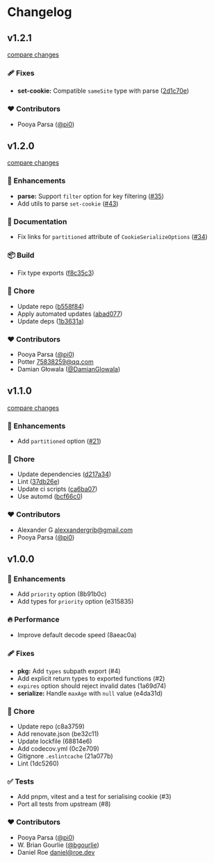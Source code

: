 # Changelog


## v1.2.1

[compare changes](https://github.com/unjs/cookie-es/compare/v1.2.0...v1.2.1)

### 🩹 Fixes

- **set-cookie:** Compatible `sameSite` type with parse ([2d1c70e](https://github.com/unjs/cookie-es/commit/2d1c70e))

### ❤️ Contributors

- Pooya Parsa ([@pi0](http://github.com/pi0))

## v1.2.0

[compare changes](https://github.com/unjs/cookie-es/compare/v1.1.0...v1.2.0)

### 🚀 Enhancements

- **parse:** Support `filter` option for key filtering ([#35](https://github.com/unjs/cookie-es/pull/35))
- Add utils to parse `set-cookie` ([#43](https://github.com/unjs/cookie-es/pull/43))

### 📖 Documentation

- Fix links for `partitioned` attribute of `CookieSerializeOptions` ([#34](https://github.com/unjs/cookie-es/pull/34))

### 📦 Build

- Fix type exports ([f8c35c3](https://github.com/unjs/cookie-es/commit/f8c35c3))

### 🏡 Chore

- Update repo ([b558f84](https://github.com/unjs/cookie-es/commit/b558f84))
- Apply automated updates ([abad077](https://github.com/unjs/cookie-es/commit/abad077))
- Update deps ([1b3631a](https://github.com/unjs/cookie-es/commit/1b3631a))

### ❤️ Contributors

- Pooya Parsa ([@pi0](http://github.com/pi0))
- Potter <75838259@qq.com>
- Damian Głowala ([@DamianGlowala](http://github.com/DamianGlowala))

## v1.1.0

[compare changes](https://github.com/unjs/cookie-es/compare/v1.0.0...v1.1.0)

### 🚀 Enhancements

- Add `partitioned` option ([#21](https://github.com/unjs/cookie-es/pull/21))

### 🏡 Chore

- Update dependencies ([d217a34](https://github.com/unjs/cookie-es/commit/d217a34))
- Lint ([37db26e](https://github.com/unjs/cookie-es/commit/37db26e))
- Update ci scripts ([ca6ba07](https://github.com/unjs/cookie-es/commit/ca6ba07))
- Use automd ([bcf66c0](https://github.com/unjs/cookie-es/commit/bcf66c0))

### ❤️ Contributors

- Alexander G <alexxandergrib@gmail.com>
- Pooya Parsa ([@pi0](http://github.com/pi0))

## v1.0.0


### 🚀 Enhancements

  - Add `priority` option (8b91b0c)
  - Add types for `priority` option (e315835)

### 🔥 Performance

  - Improve default decode speed (8aeac0a)

### 🩹 Fixes

  - **pkg:** Add `types` subpath export (#4)
  - Add explicit return types to exported functions (#2)
  - `expires` option should reject invalid dates (1a69d74)
  - **serialize:** Handle `maxAge` with `null` value (e4da31d)

### 🏡 Chore

  - Update repo (c8a3759)
  - Add renovate.json (be32c11)
  - Update lockfile (68814e6)
  - Add codecov.yml (0c2e709)
  - Gitignore `.eslintcache` (21a077b)
  - Lint (1dc5260)

### ✅ Tests

  - Add pnpm, vitest and a test for serialising cookie (#3)
  - Port all tests from upstream (#8)

### ❤️  Contributors

- Pooya Parsa ([@pi0](http://github.com/pi0))
- W. Brian Gourlie ([@bgourlie](http://github.com/bgourlie))
- Daniel Roe <daniel@roe.dev>

